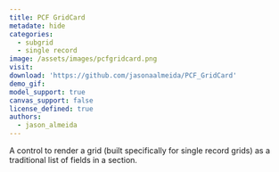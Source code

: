 ```yaml
---
title: PCF GridCard
metadate: hide
categories:
  - subgrid
  - single record
image: /assets/images/pcfgridcard.png
visit:
download: 'https://github.com/jasonaalmeida/PCF_GridCard'
demo_gif: 
model_support: true
canvas_support: false
license_defined: true
authors:
  - jason_almeida
---
```

A control to render a grid (built specifically for single record grids) as a traditional list of fields in a section.
